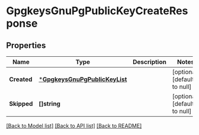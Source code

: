 # GpgkeysGnuPgPublicKeyCreateResponse

## Properties
Name | Type | Description | Notes
------------ | ------------- | ------------- | -------------
**Created** | [***GpgkeysGnuPgPublicKeyList**](gpgkeysGnuPGPublicKeyList.md) |  | [optional] [default to null]
**Skipped** | **[]string** |  | [optional] [default to null]

[[Back to Model list]](../README.md#documentation-for-models) [[Back to API list]](../README.md#documentation-for-api-endpoints) [[Back to README]](../README.md)

